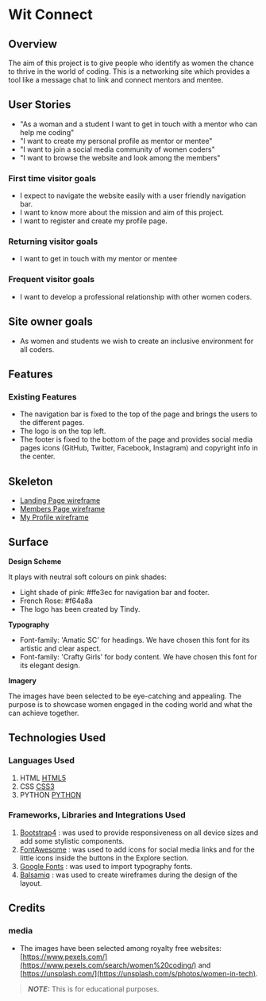 # Wit Connect
## Overview
The aim of this project is to give people who identify as women the chance to thrive in the world of coding. This is a networking site which provides a tool like a message chat to link and connect mentors and mentee. 

## User Stories
- "As a woman and a student I want to get in touch with a mentor who can help me coding"
- "I want to create my personal profile as mentor or mentee"
- "I want to join a social media community of women coders"
- "I want to browse the website and look among the members"

### First time visitor goals

- I expect to navigate the website easily with a user friendly navigation bar.
- I want to know more about the mission and aim of this project.
- I want to register and create my profile page.

### Returning visitor goals
- I want to get in touch with my mentor or mentee 

### Frequent visitor goals
- I want to develop a professional relationship with other women coders.

## Site owner goals
- As women and students we wish to create an inclusive environment for all coders.

## Features
### Existing Features
- The navigation bar is fixed to the top of the page and brings the users to the different pages.
- The logo is on the top left.
- The footer is fixed to the bottom of the page and provides social media pages icons (GitHub, Twitter, Facebook, Instagram) and copyright info in the center.

## Skeleton
- [Landing Page wireframe](https://github.com/aineon/women-in-tech/static/wireframes/landing-page-wireframe.pdf)
- [Members Page wireframe](https://github.com/aineon/women-in-tech/static/wireframes/members-wireframe.pdf)
- [My Profile wireframe](https://github.com/aineon/women-in-tech/static/wireframes/my-profile-wireframe.pdf)

## Surface
**Design Scheme**

It plays with neutral soft colours on pink shades:

- Light shade of pink: #ffe3ec for navigation bar and footer.
- French Rose: #f64a8a
- The logo has been created by Tindy.

**Typography**
- Font-family: 'Amatic SC' for headings. We have chosen this font for its artistic and clear aspect.
- Font-family: 'Crafty Girls' for body content. We have chosen this font for its elegant design.

**Imagery**

The images have been selected to be eye-catching and appealing. The purpose is to showcase women engaged in the coding world and what the can achieve together.

## Technologies Used

### Languages Used

1. HTML [HTML5](https://en.wikipedia.org/wiki/HTML5)
2. CSS [CSS3](https://en.wikipedia.org/wiki/Cascading_Style_Sheets)
3. PYTHON [PYTHON](https://www.python.org/)

### Frameworks, Libraries and Integrations Used

1. [Bootstrap4](https://getbootstrap.com/docs/4.4/getting-started/introduction/) : was used to provide responsiveness on all device sizes and add some stylistic components.
2. [FontAwesome](https://fontawesome.com/) : was used to add icons for social media links and for the little icons inside the buttons in the Explore section.
3. [Google Fonts](https://fonts.google.com/) : was used to import typography fonts.
4. [Balsamiq](https://balsamiq.com/) : was used to create wireframes during the design of the layout.

## Credits
### media

- The images have been selected among royalty free websites: [https://www.pexels.com/](https://www.pexels.com/search/women%20coding/) and [https://unsplash.com/](https://unsplash.com/s/photos/women-in-tech). 

> **_NOTE:_** This is for educational purposes.